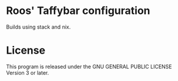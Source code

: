 # Roos' Taffybar configuration

Builds using stack and nix.

# License

This program is released under the GNU GENERAL PUBLIC LICENSE Version 3 or later.
